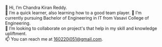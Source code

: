 👋 Hi, I’m Chandra Kiran Reddy.	   
👀 I’m a quick learner, also learning how to a good team player.
🌱 I’m currently pursuing Bachelor of Engineering in IT from Vasavi College of Engineering.   
💞️ I’m looking to collaborate on project's that help in my skill and knowledge upliftment.     
📫 You can reach me at 160220j051@gmail.com.    
